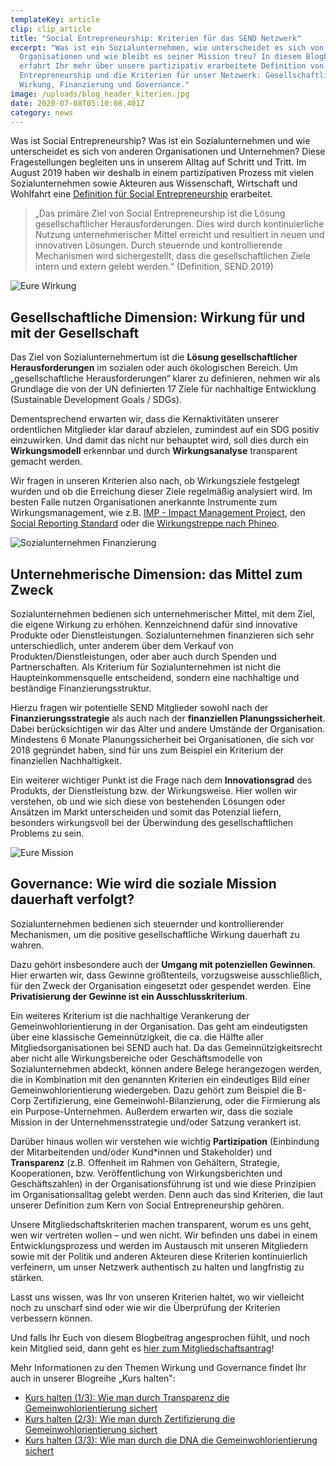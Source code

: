 ```yaml
---
templateKey: article
clip: clip_article
title: "Social Entrepreneurship: Kriterien für das SEND Netzwerk"
excerpt: "Was ist ein Sozialunternehmen, wie unterscheidet es sich von anderen
  Organisationen und wie bleibt es seiner Mission treu? In diesem Blogbeitrag
  erfahrt Ihr mehr über unsere partizipativ erarbeitete Definition von Social
  Entrepreneurship und die Kriterien für unser Netzwerk: Gesellschaftliche
  Wirkung, Finanzierung und Governance."
image: /uploads/blog_header_kiterien.jpg
date: 2020-07-08T05:10:08.401Z
category: news
---
```

Was ist Social Entrepreneurship? Was ist ein Sozialunternehmen und wie unterscheidet es sich von anderen Organisationen und Unternehmen? Diese Fragestellungen begleiten uns in unserem Alltag auf Schritt und Tritt. Im August 2019 haben wir deshalb in einem partizipativen Prozess mit vielen Sozialunternehmen sowie Akteuren aus Wissenschaft, Wirtschaft und Wohlfahrt eine [Definition für Social Entrepreneurship](https://www.send-ev.de/uploads/definition_socialentrepreneurship.pdf) erarbeitet.

> „Das primäre Ziel von Social Entrepreneurship ist die Lösung gesellschaftlicher Herausforderungen. Dies wird durch kontinuierliche Nutzung unternehmerischer Mittel erreicht und resultiert in neuen und innovativen Lösungen. Durch steuernde und kontrollierende Mechanismen wird sichergestellt, dass die gesellschaftlichen Ziele intern und extern gelebt werden.“ (Definition, SEND 2019)

![](/uploads/blog-kriterien_wirkung.jpg "Eure Wirkung")

## Gesellschaftliche Dimension: Wirkung für und mit der Gesellschaft

Das Ziel von Sozialunternehmertum ist die **Lösung gesellschaftlicher Herausforderungen** im sozialen oder auch ökologischen Bereich. Um „gesellschaftliche Herausforderungen“ klarer zu definieren, nehmen wir als Grundlage die von der UN definierten 17 Ziele für nachhaltige Entwicklung (Sustainable Development Goals / SDGs).

Dementsprechend erwarten wir, dass die Kernaktivitäten unserer ordentlichen Mitglieder klar darauf abzielen, zumindest auf ein SDG positiv einzuwirken. Und damit das nicht nur behauptet wird, soll dies durch ein **Wirkungsmodell** erkennbar und durch **Wirkungsanalyse** transparent gemacht werden. 

Wir fragen in unseren Kriterien also nach, ob Wirkungsziele festgelegt wurden und ob die Erreichung dieser Ziele regelmäßig analysiert wird. Im besten Falle nutzen Organisationen anerkannte Instrumente zum Wirkungsmanagement, wie z.B. [IMP - Impact Management Project](https://impactmanagementproject.com/), den [Social Reporting Standard](https://www.social-reporting-standard.de/) oder die [Wirkungstreppe nach Phineo](https://www.phineo.org/magazin/was-ist-soziale-wirkung).

![](/uploads/blog-kriterien_finanzierung.jpg "Sozialunternehmen Finanzierung")

## **Unternehmerische Dimension: das Mittel zum Zweck**

Sozialunternehmen bedienen sich unternehmerischer Mittel, mit dem Ziel, die eigene Wirkung zu erhöhen. Kennzeichnend dafür sind innovative Produkte oder Dienstleistungen. Sozialunternehmen finanzieren sich sehr unterschiedlich, unter anderem über dem Verkauf von Produkten/Dienstleistungen, oder aber auch durch Spenden und Partnerschaften. Als Kriterium für Sozialunternehmen ist nicht die Haupteinkommensquelle entscheidend, sondern eine nachhaltige und beständige Finanzierungsstruktur.

Hierzu fragen wir potentielle SEND Mitglieder sowohl nach der **Finanzierungsstrategie** als auch nach der **finanziellen Planungssicherheit**. Dabei berücksichtigen wir das Alter und andere Umstände der Organisation. Mindestens 6 Monate Planungssicherheit bei Organisationen, die sich vor 2018 gegründet haben, sind für uns zum Beispiel ein Kriterium der finanziellen Nachhaltigkeit.

Ein weiterer wichtiger Punkt ist die Frage nach dem **Innovationsgrad** des Produkts, der Dienstleistung bzw. der Wirkungsweise. Hier wollen wir verstehen, ob und wie sich diese von bestehenden Lösungen oder Ansätzen im Markt unterscheiden und somit das Potenzial liefern, besonders wirkungsvoll bei der Überwindung des gesellschaftlichen Problems zu sein.

![](/uploads/blog-kriterien_mission.jpg "Eure Mission")

## **Governance: Wie wird die soziale Mission dauerhaft verfolgt?**

Sozialunternehmen bedienen sich steuernder und kontrollierender Mechanismen, um die positive gesellschaftliche Wirkung dauerhaft zu wahren. 

Dazu gehört insbesondere auch der **Umgang mit potenziellen Gewinnen**. Hier erwarten wir, dass Gewinne größtenteils, vorzugsweise ausschließlich, für den Zweck der Organisation eingesetzt oder gespendet werden. Eine **Privatisierung der Gewinne ist ein Ausschlusskriterium**.

Ein weiteres Kriterium ist die nachhaltige Verankerung der Gemeinwohlorientierung in der Organisation. Das geht am eindeutigsten über eine klassische Gemeinnützigkeit, die ca. die Hälfte aller Mitgliedsorganisationen bei SEND auch hat. Da das Gemeinnützigkeitsrecht aber nicht alle Wirkungsbereiche oder Geschäftsmodelle von Sozialunternehmen abdeckt, können andere Belege herangezogen werden, die in Kombination mit den genannten Kriterien ein eindeutiges Bild einer Gemeinwohlorientierung wiedergeben. Dazu gehört zum Beispiel die B-Corp Zertifizierung, eine Gemeinwohl-Bilanzierung, oder die Firmierung als ein Purpose-Unternehmen. Außerdem erwarten wir, dass die soziale Mission in der Unternehmensstrategie und/oder Satzung verankert ist. 

Darüber hinaus wollen wir verstehen wie wichtig **Partizipation** (Einbindung der Mitarbeitenden und/oder Kund*innen und Stakeholder) und **Transparenz** (z.B. Offenheit im Rahmen von Gehältern, Strategie, Kooperationen, bzw. Veröffentlichung von Wirkungsberichten und Geschäftszahlen) in der Organisationsführung ist und wie diese Prinzipien im Organisationsalltag gelebt werden. Denn auch das sind Kriterien, die laut unserer Definition zum Kern von Social Entrepreneurship gehören.

Unsere Mitgliedschaftskriterien machen transparent, worum es uns geht, wen wir vertreten wollen – und wen nicht. Wir befinden uns dabei in einem Entwicklungsprozess und werden im Austausch mit unseren Mitgliedern sowie mit der Politik und anderen Akteuren diese Kriterien kontinuierlich verfeinern, um unser Netzwerk authentisch zu halten und langfristig zu stärken. 

Lasst uns wissen, was Ihr von unseren Kriterien haltet, wo wir vielleicht noch zu unscharf sind oder wie wir die Überprüfung der Kriterien verbessern können. 

Und falls Ihr Euch von diesem Blogbeitrag angesprochen fühlt, und noch kein Mitglied seid, dann geht es [hier zum Mitgliedschaftsantrag](https://www.send-ev.de/mitgliedschaft/)!

Mehr Informationen zu den Themen Wirkung und Governance findet Ihr auch in unserer Blogreihe „Kurs halten": 

* [Kurs halten (1/3): Wie man durch Transparenz die Gemeinwohlorientierung sichert](https://www.send-ev.de/2018-08-28_kurs-halten-1-3-wie-man-durch-transparenz-die-gemeinwohlorientierung-sichert/)
* [Kurs halten (2/3): Wie man durch Zertifizierung die Gemeinwohlorientierung sichert](https://www.send-ev.de/2018-08-30_kurs-halten-2-3-wie-man-durch-zertifizierung-die-gemeinwohlorientierung-sichert/)
* [Kurs halten (3/3): Wie man durch die DNA die Gemeinwohlorientierung sichert](https://www.send-ev.de/2018-08-31_kurs-halten-1-3-wie-man-durch-transparenz-die-gemeinwohlorientierung-sichert/)